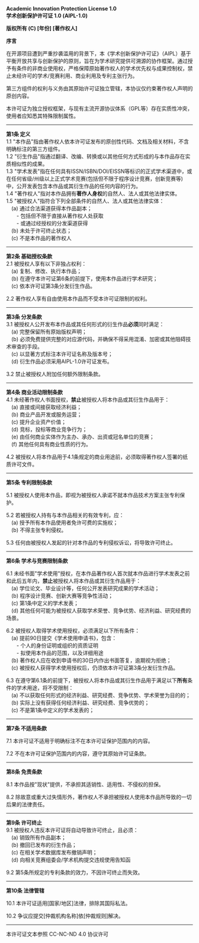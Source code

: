 **Academic Innovation Protection License 1.0**  
**学术创新保护许可证 1.0 (AIPL-1.0)**  

**版权所有 (C) [年份] [著作权人]**

**序言**  

在开源项目遭到严重抄袭滥用的背景下，本《学术创新保护许可证》（AIPL）基于平衡开放共享与创新保护的原则，旨在为学术研究提供可溯源的协作框架。通过授予有条件的非商业使用权，严格保障原始著作权人的学术优先权与成果控制权，禁止未经许可的学术/竞赛利用、商业利用及专利主张行为。

第三方组件的权利与义务由其原始许可证独立管辖，本协议仅约束著作权人声明的原创内容。

本许可证为独立授权框架，与现有主流开源协议体系（GPL等）存在实质性冲突，使用者应知悉其特殊限制属性。

---

**第1条 定义**  
1.1 "本作品"指由著作权人依本许可证发布的原创性代码、文档及相关材料，不含明确标注的第三方组件。  
1.2 "衍生作品"指通过翻译、改编、转换或以其他任何方式形成的与本作品存在实质相似性的成果。  
1.3 "学术发表"指在任何具有ISSN/ISBN/DOI/EISSN等标识的正式学术渠道中，或在任何省级/州级以上正式学术竞赛(包括但不限于程序设计竞赛，创新竞赛等)中，公开发表包含本作品或其衍生作品的任何内容的行为。  
1.4 "著作权人"指对本作品拥有**著作人身权**的自然人、法人或其他法律实体。  
1.5 "被授权人"指符合下列全部条件的自然人、法人或其他法律实体：  
 (a) 通过合法渠道获得本作品副本；  
  - 包括但不限于直接从著作权人处获取  
  - 或通过经授权的分发渠道获得  
 (b) 未处于许可终止状态；   
 (c) 不是本作品的著作权人

---

**第2条 基础授权条款**  
2.1 被授权人享有以下非独占权利：  
 (a) 复制、修改、执行本作品；  
 (b) 在遵守本许可证第6条的前提下，使用本作品进行学术研究；  
 (c) 依本许可证第3条分发衍生作品。  

2.2 著作权人享有自由使用本作品而不受本许可证限制的权利。

---

**第3条 分发条款**  
3.1 被授权人公开发布本作品或其任何形式的衍生作品**必须**同时满足：  
 (a) 完整保留所有原始版权声明；  
 (b) 必须免费提供完整的对应源代码，并确保不得采用混淆、加密或其他阻碍技术审查的手段。  
 (c) 以显著方式标注本许可证名称及版本号；  
 (d) 衍生作品必须采用AIPL-1.0许可证发布。  

3.2 禁止被授权人附加任何额外限制条款。

---

**第4条 商业活动限制条款**  
4.1 未经著作权人书面授权，**禁止**被授权人将本作品或其衍生作品用于：  
 (a) 直接或间接获取经济利益；  
 (b) 商业产品开发或服务运营；  
 (c) 提升企业资产价值；  
 (d) 竞标，投标等商业竞争行为；  
 (e) 由任何商业实体作为主办、承办、出资或冠名单位的竞赛；  
 (f) 其他任何具有商业性质的行为。  

4.2 被授权人将本作品用于4.1条规定的商业用途前，必须取得著作权人签署的纸质许可文件。

---

**第5条 专利限制条款**  

5.1 被授权人使用本作品，即视为被授权人承诺不就本作品技术方案主张专利保护。  

5.2 若被授权人持有与本作品相关的有效专利，应：  
 (a) 授予所有本作品使用者免许可费的实施权；  
 (b) 不得主张专利侵权。  

5.3 任何由被授权人发起的针对本作品的专利侵权诉讼，将导致许可终止。

---

**第6条 学术与竞赛限制条款**
  
 6.1 未经书面"学术使用"授权，在本作品著作权人首次就本作品进行学术发表之前和此后五年内，**禁止**被授权人将本作品或其衍生作品用于：  
 (a) 学位论文、毕业设计等，任何公开发表研究成果的学术活动；  
 (b) 程序设计竞赛、创新大赛等竞争性活动；  
 (c) 第1条中定义的学术发表；  
 (d) 其他任何可能为被授权人获取学术荣誉、竞争优势、经济利益、研究经费的场景。  

6.2 被授权人取得学术使用授权，必须满足以下所有条件：  
 (a) 提前90日提交《学术使用申请书》，包含：  
  - 个人的身份证明或组织的资质证明  
  - 拟使用本作品的范围，以及详细用途        
 (b) 著作权人应在收到申请书的30日内作出书面答复，逾期视为拒绝；  
 (c) 被授权人获得学术使用授权后，仍须依本许可证第3条分发衍生作品。

6.3 在遵守第6.1条的前提下，被授权人将本作品或其衍生作品用于满足以下**所有**条件的学术用途，将不受限制：  
 (a) 不以获取任何形式的经济利益、研究经费、竞争优势、学术荣誉为目的的；  
 (b) 实际上没有获得任何经济利益、研究经费、竞争优势的；  
 (c) 不是第1条中定义的学术发表的；  

---

**第7条 不适用条款**  

7.1 本许可证不适用于明确标注不在本许可证保护范围内的内容。  

7.2 不在本许可证保护范围内的内容，遵守其原始许可证条款。  

---

**第8条 免责条款**  

8.1 本作品按"现状"提供，不承担其适销性、适用性、不侵权的担保。  

8.2 除故意或重大过失情形外，著作权人不承担被授权人使用本作品所导致的一切后果的法律责任。

---

**第9条 许可终止**  
9.1 被授权人违反本许可证将自动导致许可终止，且必须：  
 (a) 销毁所有作品副本；  
 (b) 撤回已发布的衍生作品；  
 (c) 在相关学术数据库发布撤销声明；  
 (d) 向相关竞赛组委会/学术机构提交违规使用告知函   

9.2 第5条所规定的专利条款的效力，不因许可终止而失效。

---

**第10条 法律管辖**  

10.1 本许可证适用[国家/地区]法律，排除其国际私法。  

10.2 争议应提交[仲裁机构名称]依[仲裁规则]解决。

---

本许可证文本参照 CC-NC-ND 4.0 协议许可
